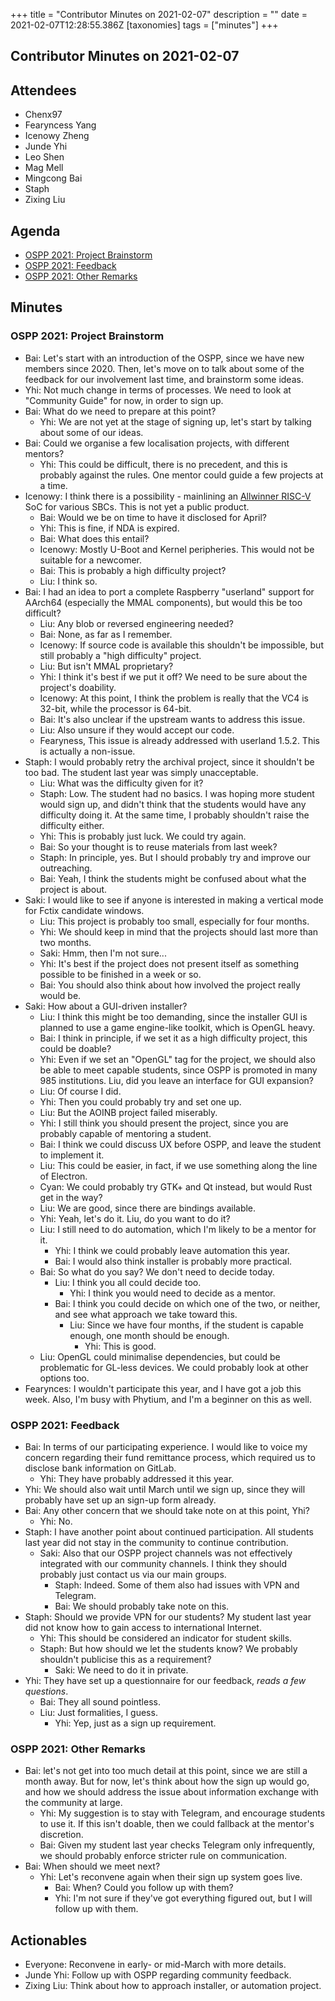 +++
title = "Contributor Minutes on 2021-02-07"
description = ""
date = 2021-02-07T12:28:55.386Z
[taxonomies]
tags = ["minutes"]
+++

Contributor Minutes on 2021-02-07
---------------------------------

Attendees
---------

- Chenx97
- Fearyncess Yang
- Icenowy Zheng
- Junde Yhi
- Leo Shen
- Mag Mell
- Mingcong Bai
- Staph
- Zixing Liu

Agenda
------

- [OSPP 2021: Project Brainstorm](#ospp-2021-project-brainstorm)
- [OSPP 2021: Feedback](#ospp-2021-feedback)
- [OSPP 2021: Other Remarks](#ospp-2021-other-remarks)

Minutes
-------

### OSPP 2021: Project Brainstorm

- Bai: Let's start with an introduction of the OSPP, since we have new members since 2020. Then, let's move on to talk about some of the feedback for our involvement last time, and brainstorm some ideas.
- Yhi: Not much change in terms of processes. We need to look at "Community Guide" for now, in order to sign up.
- Bai: What do we need to prepare at this point?
    - Yhi: We are not yet at the stage of signing up, let's start by talking about some of our ideas.
- Bai: Could we organise a few localisation projects, with different mentors?
    - Yhi: This could be difficult, there is no precedent, and this is probably against the rules. One mentor could guide a few projects at a time.
- Icenowy: I think there is a possibility - mainlining an [Allwinner RISC-V](https://www.cnx-software.com/2020/11/09/xuantie-c906-based-allwinner-risc-v-processor-to-power-12-linux-sbcs/) SoC for various SBCs. This is not yet a public product.
    - Bai: Would we be on time to have it disclosed for April?
    - Yhi: This is fine, if NDA is expired.
    - Bai: What does this entail?
    - Icenowy: Mostly U-Boot and Kernel peripheries. This would not be suitable for a newcomer.
    - Bai: This is probably a high difficulty project?
    - Liu: I think so.
- Bai: I had an idea to port a complete Raspberry "userland" support for AArch64 (especially the MMAL components), but would this be too difficult?
    - Liu: Any blob or reversed engineering needed?
    - Bai: None, as far as I remember.
    - Icenowy: If source code is available this shouldn't be impossible, but still probably a "high difficulty" project.
    - Liu: But isn't MMAL proprietary?
    - Yhi: I think it's best if we put it off? We need to be sure about the project's doability.
    - Icenowy: At this point, I think the problem is really that the VC4 is 32-bit, while the processor is 64-bit.
    - Bai: It's also unclear if the upstream wants to address this issue.
    - Liu: Also unsure if they would accept our code.
    - Fearyness, This issue is already addressed with userland 1.5.2. This is actually a non-issue.
- Staph: I would probably retry the archival project, since it shouldn't be too bad. The student last year was simply unacceptable.
    - Liu: What was the difficulty given for it?
    - Staph: Low. The student had no basics. I was hoping more student would sign up, and didn't think that the students would have any difficulty doing it. At the same time, I probably shouldn't raise the difficulty either.
    - Yhi: This is probably just luck. We could try again.
    - Bai: So your thought is to reuse materials from last week?
    - Staph: In principle, yes. But I should probably try and improve our outreaching.
    - Bai: Yeah, I think the students might be confused about what the project is about.
- Saki: I would like to see if anyone is interested in making a vertical mode for Fctix candidate windows.
    - Liu: This project is probably too small, especially for four months.
    - Yhi: We should keep in mind that the projects should last more than two months.
    - Saki: Hmm, then I'm not sure...
    - Yhi: It's best if the project does not present itself as something possible to be finished in a week or so.
    - Bai: You should also think about how involved the project really would be.
- Saki: How about a GUI-driven installer?
    - Liu: I think this might be too demanding, since the installer GUI is planned to use a game engine-like toolkit, which is OpenGL heavy.
    - Bai: I think in principle, if we set it as a high difficulty project, this could be doable?
    - Yhi: Even if we set an "OpenGL" tag for the project, we should also be able to meet capable students, since OSPP is promoted in many 985 institutions. Liu, did you leave an interface for GUI expansion?
    - Liu: Of course I did.
    - Yhi: Then you could probably try and set one up.
    - Liu: But the AOINB project failed miserably.
    - Yhi: I still think you should present the project, since you are probably capable of mentoring a student.
    - Bai: I think we could discuss UX before OSPP, and leave the student to implement it.
    - Liu: This could be easier, in fact, if we use something along the line of Electron.
    - Cyan: We could probably try GTK+ and Qt instead, but would Rust get in the way?
    - Liu: We are good, since there are bindings available.
    - Yhi: Yeah, let's do it. Liu, do you want to do it?
    - Liu: I still need to do automation, which I'm likely to be a mentor for it.
        - Yhi: I think we could probably leave automation this year.
        - Bai: I would also think installer is probably more practical.
    - Bai: So what do you say? We don't need to decide today.
        - Liu: I think you all could decide too.
            - Yhi: I think you would need to decide as a mentor.
        - Bai: I think you could decide on which one of the two, or neither, and see what approach we take toward this.
            - Liu: Since we have four months, if the student is capable enough, one month should be enough.
                - Yhi: This is good.
    - Liu: OpenGL could minimalise dependencies, but could be problematic for GL-less devices. We could probably look at other options too.
- Fearynces: I wouldn't participate this year, and I have got a job this week. Also, I'm busy with Phytium, and I'm a beginner on this as well.

### OSPP 2021: Feedback

- Bai: In terms of our participating experience. I would like to voice my concern regarding their fund remittance process, which required us to disclose bank information on GitLab.
    - Yhi: They have probably addressed it this year.
- Yhi: We should also wait until March until we sign up, since they will probably have set up an sign-up form already.
- Bai: Any other concern that we should take note on at this point, Yhi?
    - Yhi: No.
- Staph: I have another point about continued participation. All students last year did not stay in the community to continue contribution.
    - Saki: Also that our OSPP project channels was not effectively integrated with our community channels. I think they should probably just contact us via our main groups.
        - Staph: Indeed. Some of them also had issues with VPN and Telegram.
        - Bai: We should probably take note on this.
- Staph: Should we provide VPN for our students? My student last year did not know how to gain access to international Internet.
    - Yhi: This should be considered an indicator for student skills.
    - Staph: But how should we let the students know? We probably shouldn't publicise this as a requirement?
        - Saki: We need to do it in private.
- Yhi: They have set up a questionnaire for our feedback, *reads a few questions*.
    - Bai: They all sound pointless.
    - Liu: Just formalities, I guess.
        - Yhi: Yep, just as a sign up requirement.

### OSPP 2021: Other Remarks

- Bai: let's not get into too much detail at this point, since we are still a month away. But for now, let's think about how the sign up would go, and how we should address the issue about information exchange with the community at large.
    - Yhi: My suggestion is to stay with Telegram, and encourage students to use it. If this isn't doable, then we could fallback at the mentor's discretion.
    - Bai: Given my student last year checks Telegram only infrequently, we should probably enforce stricter rule on communication.
- Bai: When should we meet next?
    - Yhi: Let's reconvene again when their sign up system goes live.
        - Bai: When? Could you follow up with them?
        - Yhi: I'm not sure if they've got everything figured out, but I will follow up with them.

Actionables
-----------

- Everyone: Reconvene in early- or mid-March with more details.
- Junde Yhi: Follow up with OSPP regarding community feedback.
- Zixing Liu: Think about how to approach installer, or automation project.
